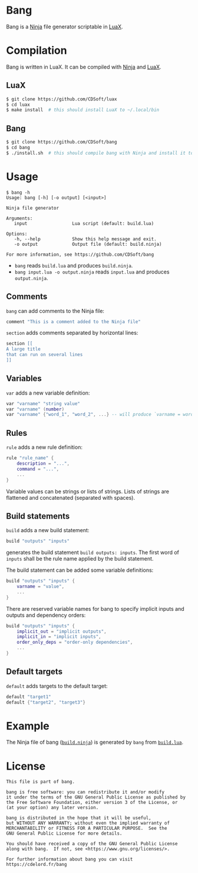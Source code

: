 Bang
====

Bang is a [Ninja](https://ninja-build.org) file generator scriptable in [LuaX](https://cdelord.fr/luax).

Compilation
===========

Bang is written in LuaX.
It can be compiled with [Ninja](https://ninja-build.org) and [LuaX](https://github.com/CDSoft/luax).

## LuaX

``` sh
$ git clone https://github.com/CDSoft/luax
$ cd luax
$ make install  # this should install LuaX to ~/.local/bin
```

## Bang

``` sh
$ git clone https://github.com/CDSoft/bang
$ cd bang
$ ./install.sh  # this should compile bang with Ninja and install it to ~/.local/bin
```

Usage
=====

```
$ bang -h
Usage: bang [-h] [-o output] [<input>]

Ninja file generator

Arguments:
   input                 Lua script (default: build.lua)

Options:
   -h, --help            Show this help message and exit.
   -o output             Output file (default: build.ninja)

For more information, see https://github.com/CDSoft/bang
```

* `bang` reads `build.lua` and produces `build.ninja`.
* `bang input.lua -o output.ninja` reads `input.lua` and produces `output.ninja`.

## Comments

`bang` can add comments to the Ninja file:

``` lua
comment "This is a comment added to the Ninja file"
```

`section` adds comments separated by horizontal lines:

``` lua
section [[
A large title
that can run on several lines
]]
```

## Variables

`var` adds a new variable definition:

``` lua
var "varname" "string value"
var "varname" (number)
var "varname" {"word_1", "word_2", ...} -- will produce `varname = word_1 word_2 ...`
```

## Rules

`rule` adds a new rule definition:

``` lua
rule "rule_name" {
    description = "...",
    command = "...",
    ...
}
```

Variable values can be strings or lists of strings.
Lists of strings are flattened and concatenated (separated with spaces).

## Build statements

`build` adds a new build statement:

``` lua
build "outputs" "inputs"
```

generates the build statement `build outputs: inputs`.
The first word of `inputs` shall be the rule name applied by the build statement.

The build statement can be added some variable definitions:

``` lua
build "outputs" "inputs" {
    varname = "value",
    ...
}
```

There are reserved variable names for bang to specify implicit inputs and outputs and dependency orders:

``` lua
build "outputs" "inputs" {
    implicit_out = "implicit outputs",
    implicit_in = "implicit inputs",
    order_only_deps = "order-only dependencies",
    ...
}
```

## Default targets

`default` adds targets to the default target:

``` lua
default "target1"
default {"target2", "target3"}
```

Example
=======

The Ninja file of bang ([`build.ninja`](build.ninja)) is generated by `bang` from [`build.lua`](build.lua).

License
=======

    This file is part of bang.

    bang is free software: you can redistribute it and/or modify
    it under the terms of the GNU General Public License as published by
    the Free Software Foundation, either version 3 of the License, or
    (at your option) any later version.

    bang is distributed in the hope that it will be useful,
    but WITHOUT ANY WARRANTY; without even the implied warranty of
    MERCHANTABILITY or FITNESS FOR A PARTICULAR PURPOSE.  See the
    GNU General Public License for more details.

    You should have received a copy of the GNU General Public License
    along with bang.  If not, see <https://www.gnu.org/licenses/>.

    For further information about bang you can visit
    https://cdelord.fr/bang

